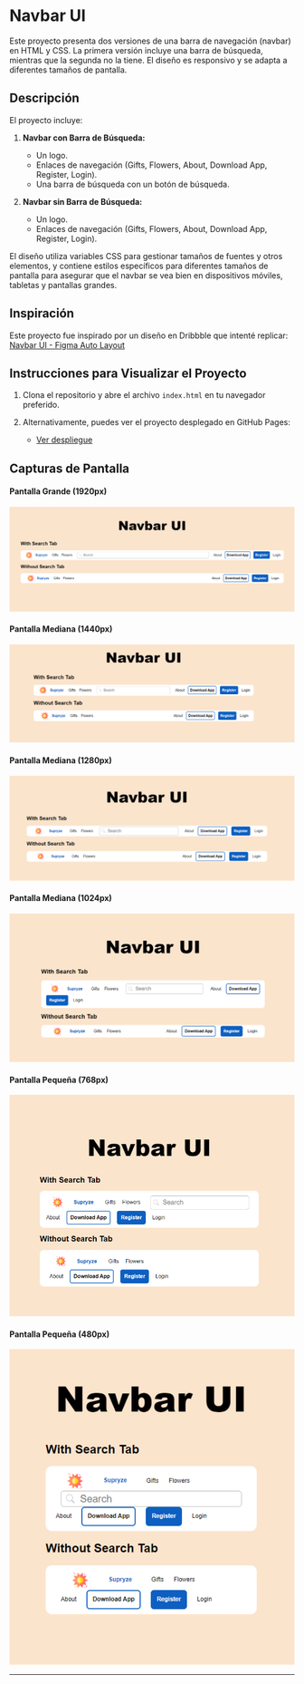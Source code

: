 # Navbar UI

Este proyecto presenta dos versiones de una barra de navegación (navbar) en HTML y CSS. La primera versión incluye una barra de búsqueda, mientras que la segunda no la tiene. El diseño es responsivo y se adapta a diferentes tamaños de pantalla.

## Descripción

El proyecto incluye:

1. **Navbar con Barra de Búsqueda:**
   - Un logo.
   - Enlaces de navegación (Gifts, Flowers, About, Download App, Register, Login).
   - Una barra de búsqueda con un botón de búsqueda.

2. **Navbar sin Barra de Búsqueda:**
   - Un logo.
   - Enlaces de navegación (Gifts, Flowers, About, Download App, Register, Login).

El diseño utiliza variables CSS para gestionar tamaños de fuentes y otros elementos, y contiene estilos específicos para diferentes tamaños de pantalla para asegurar que el navbar se vea bien en dispositivos móviles, tabletas y pantallas grandes.

## Inspiración

Este proyecto fue inspirado por un diseño en Dribbble que intenté replicar:
[Navbar UI - Figma Auto Layout](https://dribbble.com/shots/18482616-Navbar-UI-Figma-Auto-Layout)

## Instrucciones para Visualizar el Proyecto

1. Clona el repositorio y abre el archivo `index.html` en tu navegador preferido.
  
2. Alternativamente, puedes ver el proyecto desplegado en GitHub Pages:
   - [Ver despliegue](https://eriksalva.github.io/navbar-UI-Figma-Auto-Layout/)

## Capturas de Pantalla

#### Pantalla Grande (1920px)
![Navbar con Barra de Búsqueda - Pantalla Grande](img/ancho-1920.png)

#### Pantalla Mediana (1440px)
![Navbar con Barra de Búsqueda - Pantalla Mediana](img/ancho-1440.png)

#### Pantalla Mediana (1280px)
![Navbar con Barra de Búsqueda - Pantalla Mediana](img/ancho-1280.png)

#### Pantalla Mediana (1024px)
![Navbar con Barra de Búsqueda - Pantalla Mediana](img/ancho-1024.png)

#### Pantalla Pequeña (768px)
![Navbar con Barra de Búsqueda - Pantalla Pequeña](img/ancho-768.png)

#### Pantalla Pequeña (480px)
![Navbar con Barra de Búsqueda - Pantalla Pequeña](img/ancho-480.png)

---
